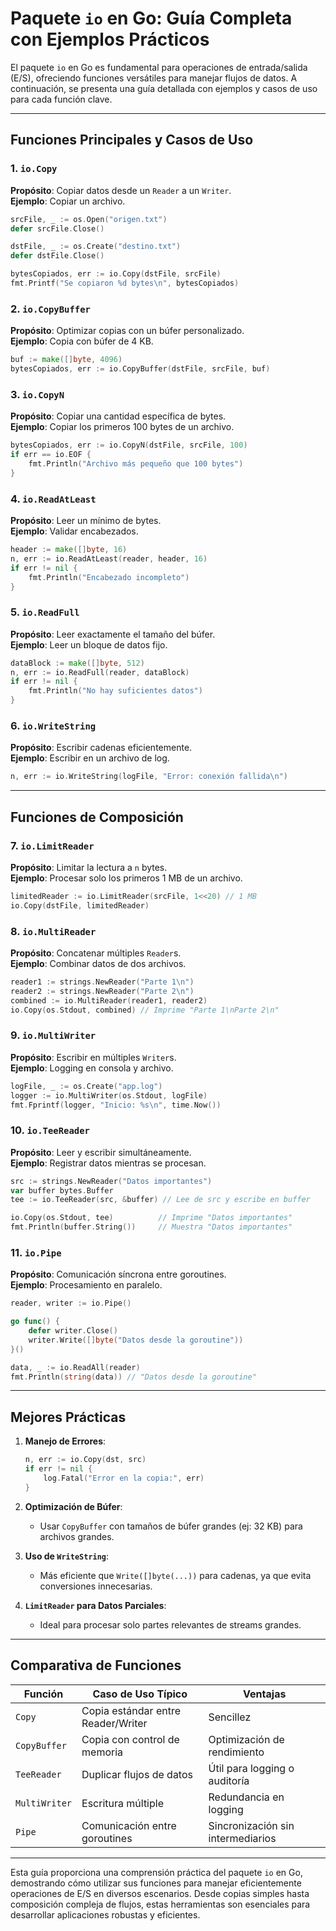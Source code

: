 # Paquete `io` en Go: Guía Completa con Ejemplos Prácticos

El paquete `io` en Go es fundamental para operaciones de entrada/salida (E/S), ofreciendo funciones versátiles para manejar flujos de datos. A continuación, se presenta una guía detallada con ejemplos y casos de uso para cada función clave.

---

## Funciones Principales y Casos de Uso

### 1. **`io.Copy`**
**Propósito**: Copiar datos desde un `Reader` a un `Writer`.  
**Ejemplo**: Copiar un archivo.
```go
srcFile, _ := os.Open("origen.txt")
defer srcFile.Close()

dstFile, _ := os.Create("destino.txt")
defer dstFile.Close()

bytesCopiados, err := io.Copy(dstFile, srcFile)
fmt.Printf("Se copiaron %d bytes\n", bytesCopiados)
```

### 2. **`io.CopyBuffer`**
**Propósito**: Optimizar copias con un búfer personalizado.  
**Ejemplo**: Copia con búfer de 4 KB.
```go
buf := make([]byte, 4096)
bytesCopiados, err := io.CopyBuffer(dstFile, srcFile, buf)
```

### 3. **`io.CopyN`**
**Propósito**: Copiar una cantidad específica de bytes.  
**Ejemplo**: Copiar los primeros 100 bytes de un archivo.
```go
bytesCopiados, err := io.CopyN(dstFile, srcFile, 100)
if err == io.EOF {
    fmt.Println("Archivo más pequeño que 100 bytes")
}
```

### 4. **`io.ReadAtLeast`**
**Propósito**: Leer un mínimo de bytes.  
**Ejemplo**: Validar encabezados.
```go
header := make([]byte, 16)
n, err := io.ReadAtLeast(reader, header, 16)
if err != nil {
    fmt.Println("Encabezado incompleto")
}
```

### 5. **`io.ReadFull`**
**Propósito**: Leer exactamente el tamaño del búfer.  
**Ejemplo**: Leer un bloque de datos fijo.
```go
dataBlock := make([]byte, 512)
n, err := io.ReadFull(reader, dataBlock)
if err != nil {
    fmt.Println("No hay suficientes datos")
}
```

### 6. **`io.WriteString`**
**Propósito**: Escribir cadenas eficientemente.  
**Ejemplo**: Escribir en un archivo de log.
```go
n, err := io.WriteString(logFile, "Error: conexión fallida\n")
```

---

## Funciones de Composición

### 7. **`io.LimitReader`**
**Propósito**: Limitar la lectura a `n` bytes.  
**Ejemplo**: Procesar solo los primeros 1 MB de un archivo.
```go
limitedReader := io.LimitReader(srcFile, 1<<20) // 1 MB
io.Copy(dstFile, limitedReader)
```

### 8. **`io.MultiReader`**
**Propósito**: Concatenar múltiples `Reader`s.  
**Ejemplo**: Combinar datos de dos archivos.
```go
reader1 := strings.NewReader("Parte 1\n")
reader2 := strings.NewReader("Parte 2\n")
combined := io.MultiReader(reader1, reader2)
io.Copy(os.Stdout, combined) // Imprime "Parte 1\nParte 2\n"
```

### 9. **`io.MultiWriter`**
**Propósito**: Escribir en múltiples `Writer`s.  
**Ejemplo**: Logging en consola y archivo.
```go
logFile, _ := os.Create("app.log")
logger := io.MultiWriter(os.Stdout, logFile)
fmt.Fprintf(logger, "Inicio: %s\n", time.Now())
```

### 10. **`io.TeeReader`**
**Propósito**: Leer y escribir simultáneamente.  
**Ejemplo**: Registrar datos mientras se procesan.
```go
src := strings.NewReader("Datos importantes")
var buffer bytes.Buffer
tee := io.TeeReader(src, &buffer) // Lee de src y escribe en buffer

io.Copy(os.Stdout, tee)          // Imprime "Datos importantes"
fmt.Println(buffer.String())     // Muestra "Datos importantes"
```

### 11. **`io.Pipe`**
**Propósito**: Comunicación síncrona entre goroutines.  
**Ejemplo**: Procesamiento en paralelo.
```go
reader, writer := io.Pipe()

go func() {
    defer writer.Close()
    writer.Write([]byte("Datos desde la goroutine"))
}()

data, _ := io.ReadAll(reader)
fmt.Println(string(data)) // "Datos desde la goroutine"
```

---

## Mejores Prácticas

1. **Manejo de Errores**:
   ```go
   n, err := io.Copy(dst, src)
   if err != nil {
       log.Fatal("Error en la copia:", err)
   }
   ```

2. **Optimización de Búfer**:
   - Usar `CopyBuffer` con tamaños de búfer grandes (ej: 32 KB) para archivos grandes.

3. **Uso de `WriteString`**:
   - Más eficiente que `Write([]byte(...))` para cadenas, ya que evita conversiones innecesarias.

4. **`LimitReader` para Datos Parciales**:
   - Ideal para procesar solo partes relevantes de streams grandes.

---

## Comparativa de Funciones

| Función           | Caso de Uso Típico                     | Ventajas                           |
|-------------------|----------------------------------------|------------------------------------|
| `Copy`            | Copia estándar entre Reader/Writer     | Sencillez                         |
| `CopyBuffer`      | Copia con control de memoria           | Optimización de rendimiento       |
| `TeeReader`       | Duplicar flujos de datos               | Útil para logging o auditoría     |
| `MultiWriter`     | Escritura múltiple                     | Redundancia en logging            |
| `Pipe`            | Comunicación entre goroutines          | Sincronización sin intermediarios |

---

Esta guía proporciona una comprensión práctica del paquete `io` en Go, demostrando cómo utilizar sus funciones para manejar eficientemente operaciones de E/S en diversos escenarios. Desde copias simples hasta composición compleja de flujos, estas herramientas son esenciales para desarrollar aplicaciones robustas y eficientes.